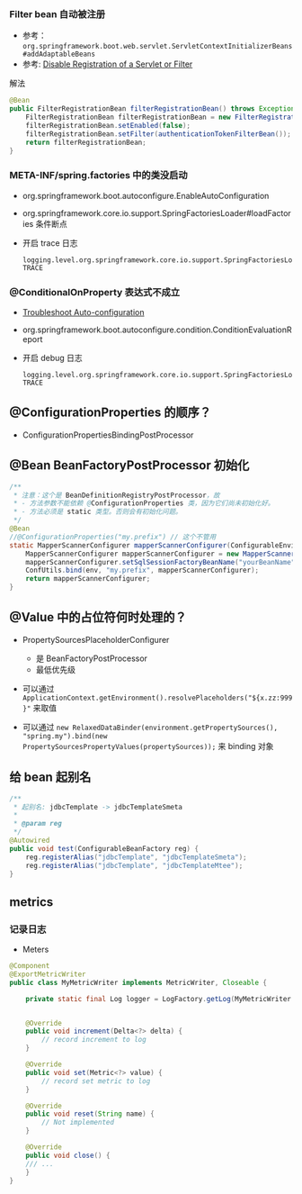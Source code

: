 
### Filter bean 自动被注册

- 参考：`org.springframework.boot.web.servlet.ServletContextInitializerBeans#addAdaptableBeans`
- 参考: [Disable Registration of a Servlet or Filter](https://docs.spring.io/spring-boot/docs/current/reference/htmlsingle/#howto-disable-registration-of-a-servlet-or-filter)

解法
```java
@Bean
public FilterRegistrationBean filterRegistrationBean() throws Exception {
    FilterRegistrationBean filterRegistrationBean = new FilterRegistrationBean();
    filterRegistrationBean.setEnabled(false);
    filterRegistrationBean.setFilter(authenticationTokenFilterBean());
    return filterRegistrationBean;
}
```



### META-INF/spring.factories 中的类没启动

- org.springframework.boot.autoconfigure.EnableAutoConfiguration
- org.springframework.core.io.support.SpringFactoriesLoader#loadFactories 条件断点
- 开启 trace 日志

    ```properties
    logging.level.org.springframework.core.io.support.SpringFactoriesLoader= TRACE
    ```



### @ConditionalOnProperty 表达式不成立

- [Troubleshoot Auto-configuration](https://docs.spring.io/spring-boot/docs/current/reference/htmlsingle/#howto-troubleshoot-auto-configuration)
- org.springframework.boot.autoconfigure.condition.ConditionEvaluationReport
- 开启 debug 日志

    ```properties
    logging.level.org.springframework.core.io.support.SpringFactoriesLoader= TRACE
    ```


## @ConfigurationProperties 的顺序？

- ConfigurationPropertiesBindingPostProcessor


## @Bean BeanFactoryPostProcessor 初始化

```java
/**
 * 注意：这个是 BeanDefinitionRegistryPostProcessor，故
 * - 方法参数不能依赖 @ConfigurationProperties 类，因为它们尚未初始化好。
 * - 方法必须是 static 类型。否则会有初始化问题。
 */
@Bean
//@ConfigurationProperties("my.prefix") // 这个不管用
static MapperScannerConfigurer mapperScannerConfigurer(ConfigurableEnvironment env) {
    MapperScannerConfigurer mapperScannerConfigurer = new MapperScannerConfigurer();
    mapperScannerConfigurer.setSqlSessionFactoryBeanName("yourBeanName");
    ConfUtils.bind(env, "my.prefix", mapperScannerConfigurer);
    return mapperScannerConfigurer;
}
```

## @Value 中的占位符何时处理的？
- PropertySourcesPlaceholderConfigurer
    - 是 BeanFactoryPostProcessor
    - 最低优先级

- 可以通过 `ApplicationContext.getEnvironment().resolvePlaceholders("${x.zz:999}"` 来取值
- 可以通过 `new RelaxedDataBinder(environment.getPropertySources(), "spring.my").bind(new PropertySourcesPropertyValues(propertySources));`
    来 binding 对象

## 给 bean 起别名

```java
/**
 * 起别名: jdbcTemplate -> jdbcTemplateSmeta
 *
 * @param reg
 */
@Autowired
public void test(ConfigurableBeanFactory reg) {
    reg.registerAlias("jdbcTemplate", "jdbcTemplateSmeta");
    reg.registerAlias("jdbcTemplate", "jdbcTemplateMtee");
}
```


## metrics

### 记录日志

- Meters

```java
@Component
@ExportMetricWriter
public class MyMetricWriter implements MetricWriter, Closeable {

    private static final Log logger = LogFactory.getLog(MyMetricWriter.class);


    @Override
    public void increment(Delta<?> delta) {
        // record increment to log
    }

    @Override
    public void set(Metric<?> value) {
        // record set metric to log
    }

    @Override
    public void reset(String name) {
        // Not implemented
    }

    @Override
    public void close() {
    /// ...
    }
}
```


